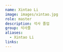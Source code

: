 ```yaml
---
name: Xintao Li
image: images/xintao.jpg
role: master
description: 석사 졸업
group: 석사졸
aliases:
  - Xintao Li
links:
---
```

